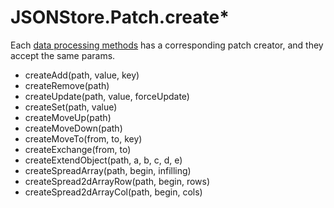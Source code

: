 # JSONStore.Patch.create*

Each [data processing methods](https://github.com/Jimmy-YMJ/jsonstore-js#data-processing-methods) has a corresponding patch creator, and they accept the same params.

- createAdd(path, value, key)
- createRemove(path)
- createUpdate(path, value, forceUpdate)
- createSet(path, value)
- createMoveUp(path)
- createMoveDown(path)
- createMoveTo(from, to, key)
- createExchange(from, to)
- createExtendObject(path, a, b, c, d, e)
- createSpreadArray(path, begin, infilling)
- createSpread2dArrayRow(path, begin, rows)
- createSpread2dArrayCol(path, begin, cols)
